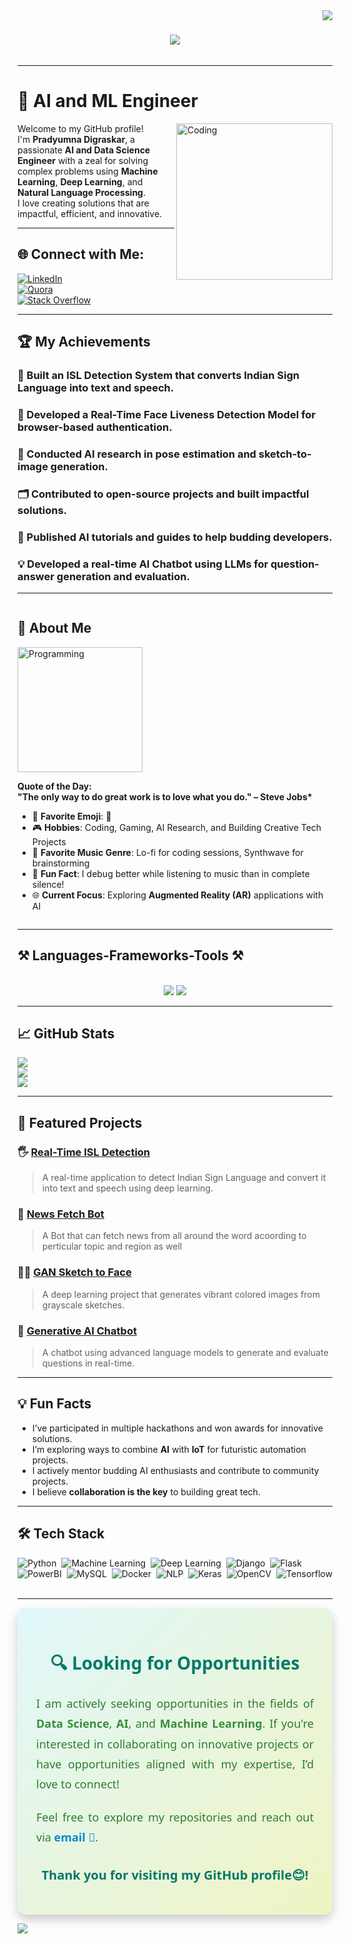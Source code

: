 <img align="right" src="https://visitor-badge.laobi.icu/badge?page_id=salesp07.salesp07" />
<h1 align="center">
    <img src="https://readme-typing-svg.herokuapp.com/?font=Righteous&size=35&center=true&vCenter=true&width=500&height=70&duration=4000&lines=Hi+There!+👋;+I'm+Pradyumna+Digraskar!;" />
</h1>

<p align="left"> <a href="https://twitter.com/" target="blank"><img src="https://img.shields.io/twitter/follow/?logo=twitter&style=for-the-badge" alt="" /></a> </p>

---

# 🌱 **AI and ML Engineer**  
<img align="right" alt="Coding" width="250" src="https://i.pinimg.com/originals/81/17/8b/81178b47a8598f0c81c4799f2cdd4057.gif">

Welcome to my GitHub profile!  
I'm **Pradyumna Digraskar**, a passionate **AI and Data Science Engineer** with a zeal for solving complex problems using **Machine Learning**, **Deep Learning**, and **Natural Language Processing**.  
I love creating solutions that are impactful, efficient, and innovative.

---

## 🌐 Connect with Me:

[![LinkedIn](https://img.shields.io/badge/LinkedIn-%230077B5.svg?logo=linkedin&logoColor=white)](www.linkedin.com/in/pradyumna-digraskar)  
[![Quora](https://img.shields.io/badge/Quora-%23B92B27.svg?logo=Quora&logoColor=white)](https://quora.com/profile/https://www.quora.com/profile/Pradyumna-Digraskar)  
[![Stack Overflow](https://img.shields.io/badge/-Stackoverflow-FE7A16?logo=stack-overflow&logoColor=white)](https://stackoverflow.com/users/https://stackoverflow.com/users/27253908/pradyumna-digraskar)

---

## 🏆 **My Achievements**
### 🥇 Built an **ISL Detection System** that converts Indian Sign Language into text and speech.  
### 🤖 Developed a **Real-Time Face Liveness Detection Model** for browser-based authentication.  
### 🧠 Conducted **AI research** in pose estimation and sketch-to-image generation.  
### 🗂 Contributed to **open-source projects** and built impactful solutions.  
### 📜 Published AI tutorials and guides to help budding developers.  
### 💡 Developed a real-time **AI Chatbot** using LLMs for question-answer generation and evaluation.  

---

<div style="display: flex; align-items: center;">
  
  <div>
    <h2>🌌 About Me</h2>
      <img src="https://media.giphy.com/media/ZVik7pBtu9dNS/giphy.gif" alt="Programming" width="200" style="margin-right: 20px;">
    <p><strong>Quote of the Day:</strong><br>
    <strong>"The only way to do great work is to love what you do." – Steve Jobs*</strong>
    <ul>
      <li>🚀 <strong>Favorite Emoji</strong>: 🤖</li>
      <li>🎮 <strong>Hobbies</strong>: Coding, Gaming, AI Research, and Building Creative Tech Projects</li>
      <li>🎵 <strong>Favorite Music Genre</strong>: Lo-fi for coding sessions, Synthwave for brainstorming</li>
      <li>🌟 <strong>Fun Fact</strong>: I debug better while listening to music than in complete silence!</li>
      <li>🌐 <strong>Current Focus</strong>: Exploring <strong>Augmented Reality (AR)</strong> applications with AI</li>
    </ul>
  </div>
</div>




---

<h2>⚒️ Languages-Frameworks-Tools ⚒️</h2>
<br/>
<div align="center">
    <img src="https://skillicons.dev/icons?i=html,css,vscode,github,git,r" />
    <img src="https://skillicons.dev/icons?i=python,javascript,mongodb,c,java,mysql,flask" /><br>
</div>

---

## 📈 **GitHub Stats**
![](https://github-readme-stats.vercel.app/api?username=pradyumnadigraskar&theme=dark&hide_border=false&include_all_commits=true&count_private=true)<br/>
![](https://github-readme-streak-stats.herokuapp.com/?user=pradyumnadigraskar&theme=dark&hide_border=false)<br/>
![](https://github-readme-stats.vercel.app/api/top-langs/?username=pradyumnadigraskar&theme=dark&hide_border=false&include_all_commits=true&count_private=true&layout=compact)

---

## 🌟 **Featured Projects**  
### 🖐 **[Real-Time ISL Detection](https://github.com/pradyumnadigraskar/Indian-Hand-Sign-Detection)**  
> A real-time application to detect Indian Sign Language and convert it into text and speech using deep learning.  

### 🎨 **[News Fetch Bot](https://github.com/pradyumnadigraskar/News_Fetch_bot)**  
> A Bot that can fetch news from all around the word acoording to perticular topic and region as well  

### 🧑‍💻 **[GAN Sketch to Face](https://github.com/pradyumnadigraskar/GAN-Sketch-to-Image)**  
> A deep learning project that generates vibrant colored images from grayscale sketches. 

### 🧠 **[Generative AI Chatbot](https://github.com/pradyumnadigraskar/Py-Gen-bot)**  
> A chatbot using advanced language models to generate and evaluate questions in real-time.

---

## 💡 **Fun Facts**
- I’ve participated in multiple hackathons and won awards for innovative solutions.  
- I’m exploring ways to combine **AI** with **IoT** for futuristic automation projects.  
- I actively mentor budding AI enthusiasts and contribute to community projects.  
- I believe **collaboration is the key** to building great tech.

---

## 🛠 **Tech Stack**
![Python](https://img.shields.io/badge/-Python-05122A?style=flat&logo=python)&nbsp;
![Machine Learning](https://img.shields.io/badge/-Machine%20Learning-05122A?style=flat&logo=machine-learning&logoColor=F7931E)&nbsp;
![Deep Learning](https://img.shields.io/badge/-Deep%20Learning-05122A?style=flat&logo=machine-learning&logoColor=F7931E)&nbsp;
![Django](https://img.shields.io/badge/-Django-05122A?style=flat&logo=django&logoColor=092E20)&nbsp;
![Flask](https://img.shields.io/badge/-Flask-05122A?style=flat&logo=flask)&nbsp;
![PowerBI](https://img.shields.io/badge/-PowerBI-05122A?style=flat&logo=powerbi&logoColor=F2C811)&nbsp;
![MySQL](https://img.shields.io/badge/-MySQL-05122A?style=flat&logo=mysql&logoColor=4479A1)&nbsp;
![Docker](https://img.shields.io/badge/-Docker-05122A?style=flat&logo=docker&logoColor=2496ED)&nbsp;
![NLP](https://img.shields.io/badge/-NLP-05122A?style=flat&logo=nvidia)&nbsp;
![Keras](https://img.shields.io/badge/-Keras-05122A?style=flat&logo=keras&logoColor=D00000)&nbsp;
![OpenCV](https://img.shields.io/badge/-OpenCV-05122A?style=flat&logo=opencv&logoColor=5C3EE8)&nbsp;
![Tensorflow](https://img.shields.io/badge/-Tensorflow-05122A?style=flat&logo=tensorflow&logoColor=FF6F00)&nbsp;

---

<div style="background: linear-gradient(135deg, #e0f7fa, #f0f4c3); border-radius: 15px; padding: 30px; font-family: 'Segoe UI', Tahoma, Geneva, Verdana, sans-serif; box-shadow: 0 8px 16px rgba(0, 0, 0, 0.2); max-width: 700px; margin: auto;">
    <h2 style="color: #00796b; text-align: center; font-size: 28px; margin-bottom: 20px;">
        🔍 Looking for Opportunities
    </h2>
    <p style="font-size: 18px; color: #2e7d32; text-align: justify; line-height: 1.8; margin-bottom: 20px;">
        I am actively seeking opportunities in the fields of <strong style="color: #388e3c;">Data Science</strong>, <strong style="color: #388e3c;">AI</strong>, and <strong style="color: #388e3c;">Machine Learning</strong>.  
        If you're interested in collaborating on innovative projects or have opportunities aligned with my expertise, I’d love to connect!
    </p>
    <p style="font-size: 18px; color: #2e7d32; text-align: justify; line-height: 1.8; margin-bottom: 30px;">
        Feel free to explore my repositories and reach out via <a href="mailto:pradyumnadigraskar11@gmail.com" style="color: #0288d1; text-decoration: none; font-weight: bold;">email 📧</a>.
    </p>
    <p style="font-size: 20px; color: #00796b; text-align: center; font-weight: bold;">
        Thank you for visiting my GitHub profile😊!
    </p>
</div>

[![](https://visitcount.itsvg.in/api?id=pradyumnadigraskar&icon=5&color=9)](https://visitcount.itsvg.in)
